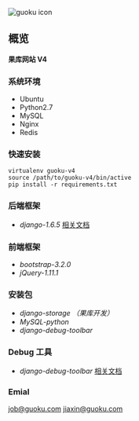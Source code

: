 ![guoku icon](http://tp4.sinaimg.cn/2179686555/50/5657509044/1)


## 概览
**果库网站 V4**

### 系统环境
* Ubuntu 
* Python2.7 
* MySQL 
* Nginx 
* Redis

### 快速安装
 ```
 virtualenv guoku-v4
 source /path/to/guoku-v4/bin/active
 pip install -r requirements.txt
 ```


### 后端框架
* *django-1.6.5* [相关文档](https://docs.djangoproject.com/en/1.6/)

### 前端框架
* *bootstrap-3.2.0*
* *jQuery-1.11.1*

### 安装包
* *django-storage （果库开发）*
* *MySQL-python*
* *django-debug-toolbar*

### Debug 工具
* *django-debug-toolbar* [相关文档](http://django-debug-toolbar.readthedocs.org/en/1.2/installation.html#quick-setup)

### Emial
<job@guoku.com> <jiaxin@guoku.com>
